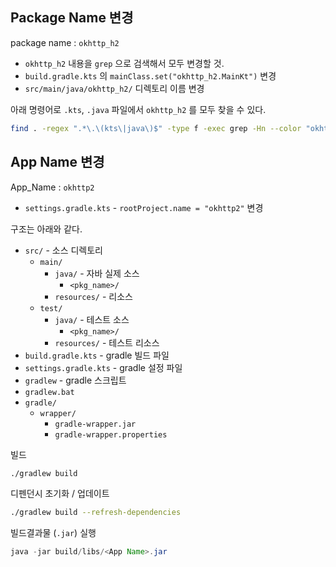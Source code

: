 
## Package Name 변경

package name : `okhttp_h2`
  - `okhttp_h2` 내용을 `grep` 으로 검색해서 모두 변경할 것.
  - `build.gradle.kts` 의 `mainClass.set("okhttp_h2.MainKt")` 변경
  - `src/main/java/okhttp_h2/` 디렉토리 이름 변경

아래 명령어로 `.kts`, `.java` 파일에서 `okhttp_h2` 를 모두 찾을 수 있다.

```sh
find . -regex ".*\.\(kts\|java\)$" -type f -exec grep -Hn --color "okhttp_h2" {} \;
```

## App Name 변경

App_Name : `okhttp2`
  - `settings.gradle.kts` - `rootProject.name = "okhttp2"` 변경




구조는 아래와 같다.

- `src/` - 소스 디렉토리
  - `main/`
    - `java/` - 자바 실제 소스
      - `<pkg_name>/`
    - `resources/` - 리소스
  - `test/`
    - `java/` - 테스트 소스
      - `<pkg_name>/`
    - `resources/` - 테스트 리소스
- `build.gradle.kts` - gradle 빌드 파일
- `settings.gradle.kts` - gradle 설정 파일
- `gradlew` - gradle 스크립트
- `gradlew.bat`
- `gradle/`
  - `wrapper/`
    - `gradle-wrapper.jar`
    - `gradle-wrapper.properties`


빌드
```sh
./gradlew build
```

디펜던시 초기화 / 업데이트
```sh
./gradlew build --refresh-dependencies
```

빌드결과물 (`.jar`) 실행
```java
java -jar build/libs/<App Name>.jar
```

